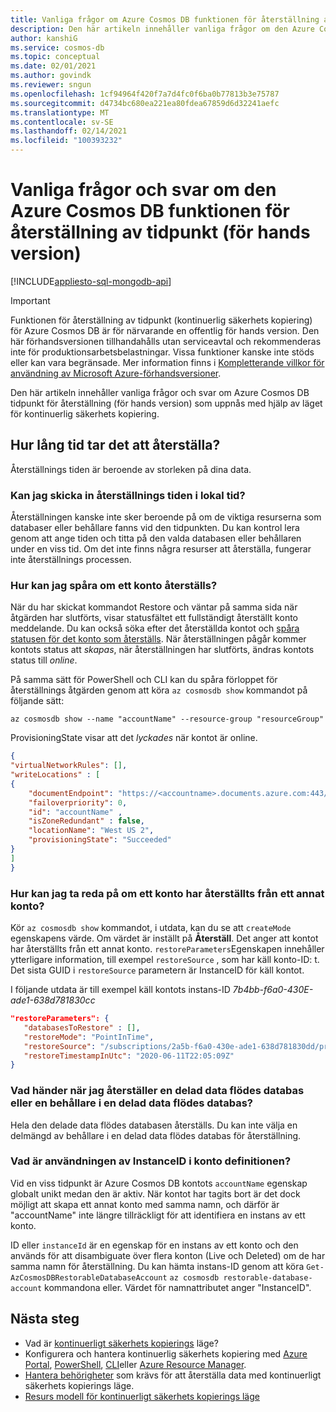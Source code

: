 ```yaml
---
title: Vanliga frågor om Azure Cosmos DB funktionen för återställning av tidpunkt.
description: Den här artikeln innehåller vanliga frågor om den Azure Cosmos DB funktionen för återställning av en viss tidpunkt som uppnås med hjälp av läget för kontinuerlig säkerhets kopiering.
author: kanshiG
ms.service: cosmos-db
ms.topic: conceptual
ms.date: 02/01/2021
ms.author: govindk
ms.reviewer: sngun
ms.openlocfilehash: 1cf94964f420f7a7d4fc0f6ba0b77813b3e75787
ms.sourcegitcommit: d4734bc680ea221ea80fdea67859d6d32241aefc
ms.translationtype: MT
ms.contentlocale: sv-SE
ms.lasthandoff: 02/14/2021
ms.locfileid: "100393232"
---
```

# <a name="frequently-asked-questions-on-the-azure-cosmos-db-point-in-time-restore-feature-preview"></a>Vanliga frågor och svar om den Azure Cosmos DB funktionen för återställning av tidpunkt (för hands version)
[!INCLUDE[appliesto-sql-mongodb-api](includes/appliesto-sql-mongodb-api.md)]

> [!IMPORTANT]
> Funktionen för återställning av tidpunkt (kontinuerlig säkerhets kopiering) för Azure Cosmos DB är för närvarande en offentlig för hands version.
> Den här förhandsversionen tillhandahålls utan serviceavtal och rekommenderas inte för produktionsarbetsbelastningar. Vissa funktioner kanske inte stöds eller kan vara begränsade.
> Mer information finns i [Kompletterande villkor för användning av Microsoft Azure-förhandsversioner](https://azure.microsoft.com/support/legal/preview-supplemental-terms/).

Den här artikeln innehåller vanliga frågor och svar om Azure Cosmos DB tidpunkt för återställning (för hands version) som uppnås med hjälp av läget för kontinuerlig säkerhets kopiering.

## <a name="how-much-time-does-it-takes-to-restore"></a>Hur lång tid tar det att återställa?
Återställnings tiden är beroende av storleken på dina data.

### <a name="can-i-submit-the-restore-time-in-local-time"></a>Kan jag skicka in återställnings tiden i lokal tid?
Återställningen kanske inte sker beroende på om de viktiga resurserna som databaser eller behållare fanns vid den tidpunkten. Du kan kontrol lera genom att ange tiden och titta på den valda databasen eller behållaren under en viss tid. Om det inte finns några resurser att återställa, fungerar inte återställnings processen.

### <a name="how-can-i-track-if-an-account-is-being-restored"></a>Hur kan jag spåra om ett konto återställs?
När du har skickat kommandot Restore och väntar på samma sida när åtgärden har slutförts, visar statusfältet ett fullständigt återställt konto meddelande. Du kan också söka efter det återställda kontot och [spåra statusen för det konto som återställs](continuous-backup-restore-portal.md#track-restore-status). När återställningen pågår kommer kontots status att *skapas*, när återställningen har slutförts, ändras kontots status till *online*.

På samma sätt för PowerShell och CLI kan du spåra förloppet för återställnings åtgärden genom att köra `az cosmosdb show` kommandot på följande sätt:

```azurecli-interactive
az cosmosdb show --name "accountName" --resource-group "resourceGroup"
```

ProvisioningState visar att det *lyckades* när kontot är online.

```json
{
"virtualNetworkRules": [],
"writeLocations" : [
{
    "documentEndpoint": "https://<accountname>.documents.azure.com:443/", 
    "failoverpriority": 0,
    "id": "accountName" ,
    "isZoneRedundant" : false, 
    "locationName": "West US 2", 
    "provisioningState": "Succeeded"
}
]
}
```

### <a name="how-can-i-find-out-whether-an-account-was-restored-from-another-account"></a>Hur kan jag ta reda på om ett konto har återställts från ett annat konto?
Kör `az cosmosdb show` kommandot, i utdata, kan du se att `createMode` egenskapens värde. Om värdet är inställt på **Återställ**. Det anger att kontot har återställts från ett annat konto. `restoreParameters`Egenskapen innehåller ytterligare information, till exempel `restoreSource` , som har käll konto-ID: t. Det sista GUID i `restoreSource` parametern är InstanceID för käll kontot.

I följande utdata är till exempel käll kontots instans-ID *7b4bb-f6a0-430E-ade1-638d781830cc*

```json
"restoreParameters": {
   "databasesToRestore" : [],
   "restoreMode": "PointInTime",
   "restoreSource": "/subscriptions/2a5b-f6a0-430e-ade1-638d781830dd/providers/Microsoft.DocumentDB/locations/westus/restorableDatabaseAccounts/7b4bb-f6a0-430e-ade1-638d781830cc",
   "restoreTimestampInUtc": "2020-06-11T22:05:09Z"
}
```

### <a name="what-happens-when-i-restore-a-shared-throughput-database-or-a-container-within-a-shared-throughput-database"></a>Vad händer när jag återställer en delad data flödes databas eller en behållare i en delad data flödes databas?
Hela den delade data flödes databasen återställs. Du kan inte välja en delmängd av behållare i en delad data flödes databas för återställning.

### <a name="what-is-the-use-of-instanceid-in-the-account-definition"></a>Vad är användningen av InstanceID i konto definitionen?
Vid en viss tidpunkt är Azure Cosmos DB kontots `accountName` egenskap globalt unikt medan den är aktiv. När kontot har tagits bort är det dock möjligt att skapa ett annat konto med samma namn, och därför är "accountName" inte längre tillräckligt för att identifiera en instans av ett konto. 

ID eller `instanceId` är en egenskap för en instans av ett konto och den används för att disambiguate över flera konton (Live och Deleted) om de har samma namn för återställning. Du kan hämta instans-ID genom att köra `Get-AzCosmosDBRestorableDatabaseAccount`  `az cosmosdb restorable-database-account` kommandona eller. Värdet för namnattributet anger "InstanceID".

## <a name="next-steps"></a>Nästa steg

* Vad är [kontinuerligt säkerhets kopierings](continuous-backup-restore-introduction.md) läge?
* Konfigurera och hantera kontinuerlig säkerhets kopiering med [Azure Portal](continuous-backup-restore-portal.md), [PowerShell](continuous-backup-restore-powershell.md), [CLI](continuous-backup-restore-command-line.md)eller [Azure Resource Manager](continuous-backup-restore-template.md).
* [Hantera behörigheter](continuous-backup-restore-permissions.md) som krävs för att återställa data med kontinuerligt säkerhets kopierings läge.
* [Resurs modell för kontinuerligt säkerhets kopierings läge](continuous-backup-restore-resource-model.md)